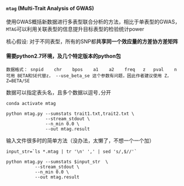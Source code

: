 #### `mtag` (Multi-Trait Analysis of GWAS)

使用GWAS概括新数据进行多表型联合分析的方法，相比于单表型的GWAS，
`MTAG`可以利用关联表型的信息提升目标表型的检验统计power

核心假设: 对于不同表型，所有的SNP都**共享同一个效应量的方差协方差矩阵**
#### 需要python2.7环境，及几个特定版本的python包
```
数据格式： snpid    chr    bpos    a1    a2    freq   z   pval    n
可用 BETA和SE代替z， --use_beta_se 这个参数有问题，因此作者建议使用 Z，Z=BETA/SE
```
数据可以指定表头名，且多个数据以逗号`,`分开
```
conda activate mtag

python mtag.py --sumstats trait1.txt,trait2.txt \
               --stream_stdout \
               --n_min 0.0 \
               --out mtag.result
```
输入文件很多时的简单方法（没办法，太懒了，不想一个一个加）
```
input_str=`ls *.mtag | tr '\n' ',' | sed 's/,$//'`

python mtag.py --sumstats $input_str  \
           --stream_stdout \
           --n_min 0.0 \
           --out mtag.result
```
